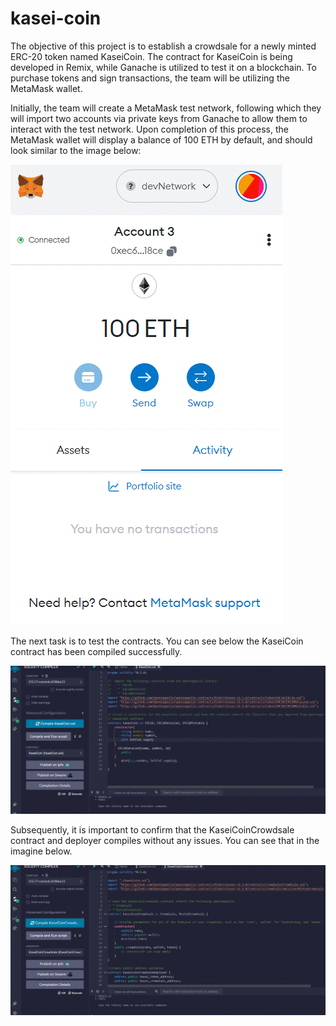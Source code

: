 # kasei-coin
The objective of this project is to establish a crowdsale for a newly minted ERC-20 token named KaseiCoin. The contract for KaseiCoin is being developed in Remix, while Ganache is utilized to test it on a blockchain. To purchase tokens and sign transactions, the team will be utilizing the MetaMask wallet.

Initially, the team will create a MetaMask test network, following which they will import two accounts via private keys from Ganache to allow them to interact with the test network. Upon completion of this process, the MetaMask wallet will display a balance of 100 ETH by default, and should look similar to the image below:

![MetaMask Dev](media/metamaskdev.gif)

The next task is to test the contracts. You can see below the KaseiCoin contract has been compiled successfully. 

![KaseiCoin contract Compiled](media\KaseiCoinSolcompiled.gif)

Subsequently, it is important to confirm that the KaseiCoinCrowdsale contract and deployer compiles without any issues. You can see that in the imagine below. 

![KaseiCoin Crowdsale Compiled](media\KaseiCoinCrowdsaleCompiled.gif)